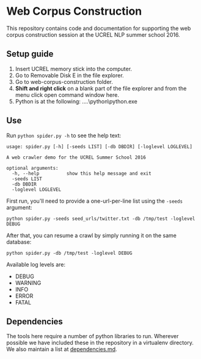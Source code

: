 # Web Corpus Construction
This repository contains code and documentation for supporting the web corpus construction session at the UCREL NLP summer school 2016.

## Setup guide
1. Insert UCREL memory stick into the computer.
2. Go to Removable Disk E in the file explorer.
3. Go to web-corpus-construction folder.
4. __Shift and right click__ on a blank part of the file explorer and from the menu click open command window here.
5. Python is at the following: ..\..\python\python.exe


## Use
Run `python spider.py -h` to see the help text:

    usage: spider.py [-h] [-seeds LIST] [-db DBDIR] [-loglevel LOGLEVEL]

    A web crawler demo for the UCREL Summer School 2016

    optional arguments:
      -h, --help          show this help message and exit
      -seeds LIST
      -db DBDIR
      -loglevel LOGLEVEL

First run, you'll need to provide a one-url-per-line list using the `-seeds` argument:

    python spider.py -seeds seed_urls/twitter.txt -db /tmp/test -loglevel DEBUG

After that, you can resume a crawl by simply running it on the same database:

    python spider.py -db /tmp/test -loglevel DEBUG

Available log levels are:

 * DEBUG
 * WARNING
 * INFO
 * ERROR
 * FATAL


## Dependencies
The tools here require a number of python libraries to run.  Wherever possible we have included these in the repository in a virtualenv directory.  We also maintain a list at [dependencies.md](dependencies.md).
